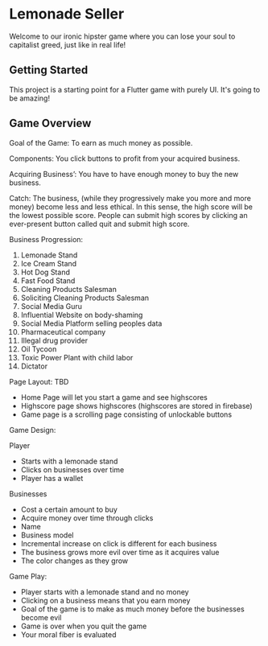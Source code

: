 # Lemonade Seller

Welcome to our ironic hipster game where you can lose your soul to capitalist greed, just like in real life! 

## Getting Started

This project is a starting point for a Flutter game with purely UI. It's going to be amazing!

## Game Overview
Goal of the Game: To earn as much money as possible.


Components: You click buttons to profit from your acquired business. 


Acquiring Business’: You have to have enough money to buy the new business. 


Catch: The business, (while they progressively make you more and more money) become less and less ethical. In this sense, the high score will be the lowest possible score. People can submit high scores by clicking an ever-present button called quit and submit high score. 

Business Progression:
1. Lemonade Stand
2. Ice Cream Stand
3. Hot Dog Stand
4. Fast Food Stand
5. Cleaning Products Salesman
6. Soliciting Cleaning Products Salesman
7. Social Media Guru
8. Influential Website on body-shaming
9. Social Media Platform selling peoples data
10. Pharmaceutical company
11. Illegal drug provider
12. Oil Tycoon
13. Toxic Power Plant with child labor
14. Dictator


Page Layout: 
TBD

* Home Page will let you start a game and see highscores
* Highscore page shows highscores (highscores are stored in firebase)
* Game page is a scrolling page consisting of unlockable buttons

Game Design:

Player
 - Starts with a lemonade stand
 - Clicks on businesses over time
 - Player has a wallet

Businesses
 - Cost a certain amount to buy
 - Acquire money over time through clicks
 - Name
 - Business model
 - Incremental increase on click is different for each business
 - The business grows more evil over time as it acquires value
 - The color changes as they grow

 Game Play:
  - Player starts with a lemonade stand and no money
  - Clicking on a business means that you earn money
  - Goal of the game is to make as much money before the businesses become evil
  - Game is over when you quit the game
  - Your moral fiber is evaluated

